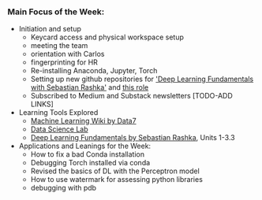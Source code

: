 ### Main Focus of the Week:
- Initiation and setup
    - Keycard access and physical workspace setup
    - meeting the team
    - orientation with Carlos
    - fingerprinting for HR
    - Re-installing Anaconda, Jupyter, Torch
    - Setting up new github repositories for ['Deep Learning Fundamentals with Sebastian Rashka'](https://github.com/meghavarshini/deep_learning_fundamentals) and [this role](https://github.com/meghavarshini/data7_gra_updates)
    - Subscribed to Medium and Substack newsletters [TODO-ADD LINKS]
- Learning Tools Explored
    - [Machine Learning Wiki by Data7](https://github.com/ua-data7/LearningResources/wiki/Machine-Learning)
    - [Data Science Lab](https://github.com/clizarraga-UAD7/DataScienceLab/wiki)
    - [Deep Learning Fundamentals by Sebastian Rashka](https://lightning.ai/courses/deep-learning-fundamentals/3-0-overview-model-training-in-pytorch/3-3-model-training-with-stochastic-gradient-descent-part-1-4/), Units 1-3.3
- Applications and Leanings for the Week:
    - How to fix a bad Conda installation
    - Debugging Torch installed via conda
    - Revised the basics of DL with the Perceptron model
    - How to use watermark for assessing python libraries
    - debugging with pdb
